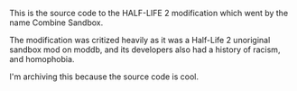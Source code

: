 This is the source code to the HALF-LIFE 2 modification which went by the name Combine Sandbox.

The modification was critized heavily as it was a Half-Life 2 unoriginal sandbox mod on moddb, and its developers also had a history of racism, and homophobia.

I'm archiving this because the source code is cool.
